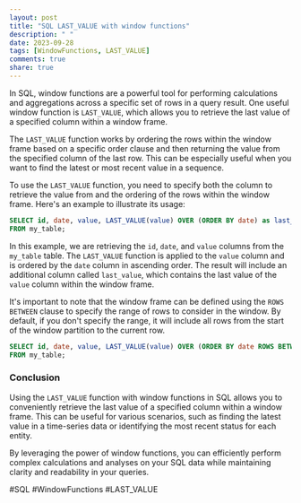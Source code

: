 ```yaml
---
layout: post
title: "SQL LAST_VALUE with window functions"
description: " "
date: 2023-09-28
tags: [WindowFunctions, LAST_VALUE]
comments: true
share: true
---
```


In SQL, window functions are a powerful tool for performing calculations and aggregations across a specific set of rows in a query result. One useful window function is `LAST_VALUE`, which allows you to retrieve the last value of a specified column within a window frame.

The `LAST_VALUE` function works by ordering the rows within the window frame based on a specific order clause and then returning the value from the specified column of the last row. This can be especially useful when you want to find the latest or most recent value in a sequence.

To use the `LAST_VALUE` function, you need to specify both the column to retrieve the value from and the ordering of the rows within the window frame. Here's an example to illustrate its usage:

```sql
SELECT id, date, value, LAST_VALUE(value) OVER (ORDER BY date) as last_value
FROM my_table;
```

In this example, we are retrieving the `id`, `date`, and `value` columns from the `my_table` table. The `LAST_VALUE` function is applied to the `value` column and is ordered by the `date` column in ascending order. The result will include an additional column called `last_value`, which contains the last value of the `value` column within the window frame.

It's important to note that the window frame can be defined using the `ROWS BETWEEN` clause to specify the range of rows to consider in the window. By default, if you don't specify the range, it will include all rows from the start of the window partition to the current row.

```sql
SELECT id, date, value, LAST_VALUE(value) OVER (ORDER BY date ROWS BETWEEN UNBOUNDED PRECEDING AND CURRENT ROW) as last_value
FROM my_table;
```

### Conclusion

Using the `LAST_VALUE` function with window functions in SQL allows you to conveniently retrieve the last value of a specified column within a window frame. This can be useful for various scenarios, such as finding the latest value in a time-series data or identifying the most recent status for each entity.

By leveraging the power of window functions, you can efficiently perform complex calculations and analyses on your SQL data while maintaining clarity and readability in your queries.

#SQL #WindowFunctions #LAST_VALUE
